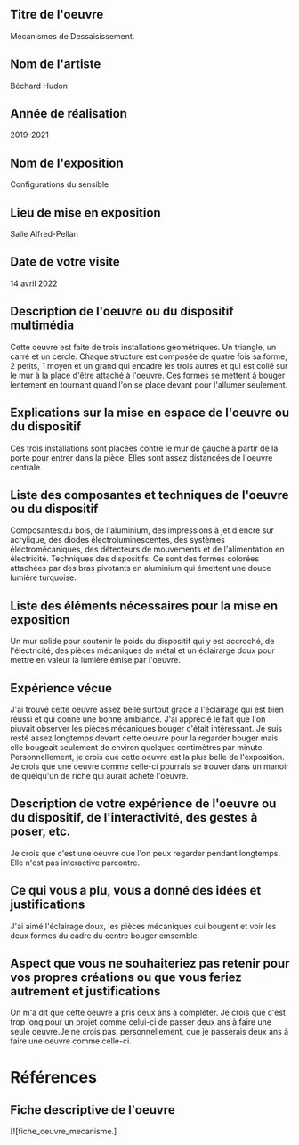 ## Titre de l'oeuvre
 Mécanismes de Dessaisissement.


## Nom de l'artiste
 Béchard Hudon

## Année de réalisation
2019-2021

## Nom de l'exposition
Configurations du sensible

## Lieu de mise en exposition 
Salle Alfred-Pellan

## Date de votre visite
14 avril 2022

## Description de l'oeuvre ou du dispositif multimédia

Cette oeuvre est faite de trois installations géométriques. Un triangle, un carré et un cercle. Chaque structure est composée de quatre fois sa forme, 2 petits, 1 moyen et un grand qui encadre les trois autres et qui est collé sur le mur à la place d'être attaché à l'oeuvre. Ces formes se mettent à bouger lentement en tournant quand l'on se place devant pour l'allumer seulement.
## Explications sur la mise en espace de l'oeuvre ou du dispositif

Ces trois installations sont placées contre le mur de gauche à partir de la porte pour entrer dans la pièce. Elles sont assez distancées de l'oeuvre centrale.

## Liste des composantes et techniques de l'oeuvre ou du dispositif
Composantes:du bois, de l'aluminium, des impressions à jet d'encre sur acrylique, des diodes électroluminescentes, des systèmes électromécaniques, des détecteurs de mouvements et de l'alimentation en électricité. Techniques des dispositifs: Ce sont des formes colorées attachées par des bras pivotants en aluminium qui émettent une douce lumière turquoise.

## Liste des éléments nécessaires pour la mise en exposition
Un mur solide pour soutenir le poids du dispositif qui y est accroché, de l'électricité, des pièces mécaniques de métal et un éclairarge doux pour mettre en valeur la lumière émise par l'oeuvre.

## Expérience vécue 
J'ai trouvé cette oeuvre assez belle surtout grace a l'éclairage qui est bien réussi et qui donne une bonne ambiance. J'ai apprécié le fait que l'on piuvait observer les pièces mécaniques bouger c'était intéressant. Je suis resté assez longtemps devant cette oeuvre pour la regarder bouger mais elle bougeait seulement de environ quelques centimètres par minute. Personnellement, je crois que cette oeuvre est la plus belle de l'exposition. Je crois que une oeuvre comme celle-ci pourrais se trouver dans un manoir de quelqu'un de riche qui aurait acheté l'oeuvre.

## Description de votre expérience de l'oeuvre ou du dispositif, de l'interactivité, des gestes à poser, etc.
Je crois que c'est une oeuvre que l'on peux regarder pendant longtemps. Elle n'est pas interactive parcontre.

## Ce qui vous a plu, vous a donné des idées et justifications
J'ai aimé l'éclairage doux, les pièces mécaniques qui bougent et voir les deux formes du cadre du centre bouger emsemble.

## Aspect que vous ne souhaiteriez pas retenir pour vos propres créations ou que vous feriez autrement et justifications
On m'a dit que cette oeuvre a pris deux ans à compléter. Je crois que c'est trop long pour un projet comme celui-ci de passer deux ans à faire une seule oeuvre.Je ne crois pas, personnellement, que je passerais deux ans à faire une oeuvre comme celle-ci.

# Références

## Fiche descriptive de l'oeuvre
[![fiche_oeuvre_mecanisme.]
